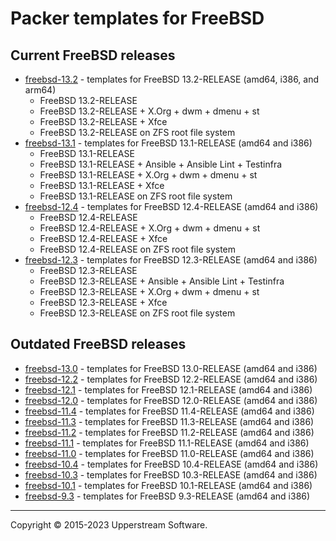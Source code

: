 # Packer templates for FreeBSD

## Current FreeBSD releases

* [freebsd-13.2](freebsd-13.2/README.mdown) - templates for FreeBSD 13.2-RELEASE (amd64, i386, and arm64)
  * FreeBSD 13.2-RELEASE
  * FreeBSD 13.2-RELEASE + X.Org + dwm + dmenu + st
  * FreeBSD 13.2-RELEASE + Xfce
  * FreeBSD 13.2-RELEASE on ZFS root file system
* [freebsd-13.1](freebsd-13.1/README.mdown) - templates for FreeBSD 13.1-RELEASE (amd64 and i386)
  * FreeBSD 13.1-RELEASE
  * FreeBSD 13.1-RELEASE + Ansible + Ansible Lint + Testinfra
  * FreeBSD 13.1-RELEASE + X.Org + dwm + dmenu + st
  * FreeBSD 13.1-RELEASE + Xfce
  * FreeBSD 13.1-RELEASE on ZFS root file system
* [freebsd-12.4](freebsd-12.4/README.mdown) - templates for FreeBSD 12.4-RELEASE (amd64 and i386)
  * FreeBSD 12.4-RELEASE
  * FreeBSD 12.4-RELEASE + X.Org + dwm + dmenu + st
  * FreeBSD 12.4-RELEASE + Xfce
  * FreeBSD 12.4-RELEASE on ZFS root file system
* [freebsd-12.3](freebsd-12.3/README.mdown) - templates for FreeBSD 12.3-RELEASE (amd64 and i386)
  * FreeBSD 12.3-RELEASE
  * FreeBSD 12.3-RELEASE + Ansible + Ansible Lint + Testinfra
  * FreeBSD 12.3-RELEASE + X.Org + dwm + dmenu + st
  * FreeBSD 12.3-RELEASE + Xfce
  * FreeBSD 12.3-RELEASE on ZFS root file system

## Outdated FreeBSD releases

* [freebsd-13.0](freebsd-13.0/README.mdown) - templates for FreeBSD 13.0-RELEASE (amd64 and i386)
* [freebsd-12.2](freebsd-12.2/README.mdown) - templates for FreeBSD 12.2-RELEASE (amd64 and i386)
* [freebsd-12.1](freebsd-12.1/README.mdown) - templates for FreeBSD 12.1-RELEASE (amd64 and i386)
* [freebsd-12.0](freebsd-12.0/README.mdown) - templates for FreeBSD 12.0-RELEASE (amd64 and i386)
* [freebsd-11.4](freebsd-11.4/README.mdown) - templates for FreeBSD 11.4-RELEASE (amd64 and i386)
* [freebsd-11.3](freebsd-11.3/README.mdown) - templates for FreeBSD 11.3-RELEASE (amd64 and i386)
* [freebsd-11.2](freebsd-11.2/README.mdown) - templates for FreeBSD 11.2-RELEASE (amd64 and i386)
* [freebsd-11.1](freebsd-11.1/README.mdown) - templates for FreeBSD 11.1-RELEASE (amd64 and i386)
* [freebsd-11.0](freebsd-11.0/README.mdown) - templates for FreeBSD 11.0-RELEASE (amd64 and i386)
* [freebsd-10.4](freebsd-10.4/README.mdown) - templates for FreeBSD 10.4-RELEASE (amd64 and i386)
* [freebsd-10.3](freebsd-10.3/README.mdown) - templates for FreeBSD 10.3-RELEASE (amd64 and i386)
* [freebsd-10.1](freebsd-10.1/README.mdown) - templates for FreeBSD 10.1-RELEASE (amd64 and i386)
* [freebsd-9.3](freebsd-9.3/README.mdown) - templates for FreeBSD 9.3-RELEASE (amd64 and i386)

- - -

Copyright &copy; 2015-2023 Upperstream Software.
